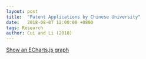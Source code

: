 ```yaml
---
layout: post
title:  "Patent Applications by Chinese University"
date:   2018-08-07 12:00:00 +0800
tags: Research
author: Cui and Li (2018)
---
```


[Show an ECharts.js  graph](htmlpreview.github.io/?https://github.com/DickLiTQ/DickLiTQ.github.io/blob/master/htmls/Patent_CityYear_2000to2016.html)
